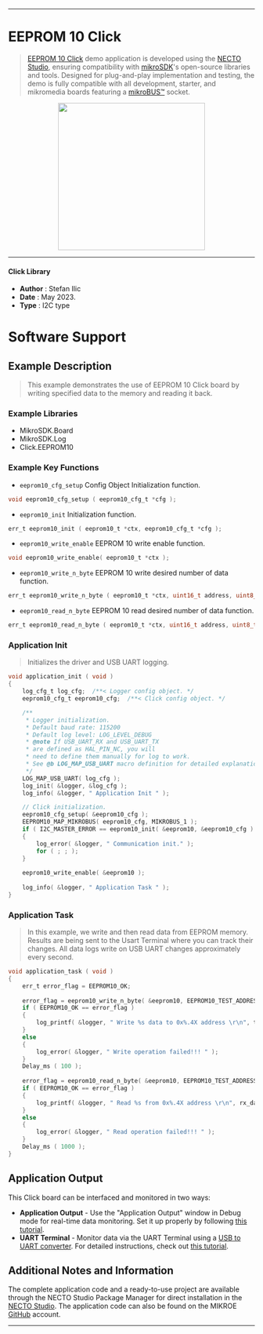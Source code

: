 
---
# EEPROM 10 Click

> [EEPROM 10 Click](https://www.mikroe.com/?pid_product=MIKROE-5735) demo application is developed using
the [NECTO Studio](https://www.mikroe.com/necto), ensuring compatibility with [mikroSDK](https://www.mikroe.com/mikrosdk)'s
open-source libraries and tools. Designed for plug-and-play implementation and testing, the demo is fully compatible with
all development, starter, and mikromedia boards featuring a [mikroBUS&trade;](https://www.mikroe.com/mikrobus) socket.

<p align="center">
  <img src="https://www.mikroe.com/?pid_product=MIKROE-5735&image=1" height=300px>
</p>

---

#### Click Library

- **Author**        : Stefan Ilic
- **Date**          : May 2023.
- **Type**          : I2C type

# Software Support

## Example Description

> This example demonstrates the use of EEPROM 10 Click board by writing specified data to
  the memory and reading it back.

### Example Libraries

- MikroSDK.Board
- MikroSDK.Log
- Click.EEPROM10

### Example Key Functions

- `eeprom10_cfg_setup` Config Object Initialization function.
```c
void eeprom10_cfg_setup ( eeprom10_cfg_t *cfg );
```

- `eeprom10_init` Initialization function.
```c
err_t eeprom10_init ( eeprom10_t *ctx, eeprom10_cfg_t *cfg );
```

- `eeprom10_write_enable` EEPROM 10 write enable function.
```c
void eeprom10_write_enable( eeprom10_t *ctx );
```

- `eeprom10_write_n_byte` EEPROM 10 write desired number of data function.
```c
err_t eeprom10_write_n_byte ( eeprom10_t *ctx, uint16_t address, uint8_t *data_in, uint8_t len );
```

- `eeprom10_read_n_byte` EEPROM 10 read desired number of data function.
```c
err_t eeprom10_read_n_byte ( eeprom10_t *ctx, uint16_t address, uint8_t *data_out, uint8_t len );
```

### Application Init

> Initializes the driver and USB UART logging.

```c
void application_init ( void ) 
{
    log_cfg_t log_cfg;  /**< Logger config object. */
    eeprom10_cfg_t eeprom10_cfg;  /**< Click config object. */

    /** 
     * Logger initialization.
     * Default baud rate: 115200
     * Default log level: LOG_LEVEL_DEBUG
     * @note If USB_UART_RX and USB_UART_TX 
     * are defined as HAL_PIN_NC, you will 
     * need to define them manually for log to work. 
     * See @b LOG_MAP_USB_UART macro definition for detailed explanation.
     */
    LOG_MAP_USB_UART( log_cfg );
    log_init( &logger, &log_cfg );
    log_info( &logger, " Application Init " );

    // Click initialization.
    eeprom10_cfg_setup( &eeprom10_cfg );
    EEPROM10_MAP_MIKROBUS( eeprom10_cfg, MIKROBUS_1 );
    if ( I2C_MASTER_ERROR == eeprom10_init( &eeprom10, &eeprom10_cfg ) ) 
    {
        log_error( &logger, " Communication init." );
        for ( ; ; );
    }
    
    eeprom10_write_enable( &eeprom10 );
    
    log_info( &logger, " Application Task " );
}
```

### Application Task

> In this example, we write and then read data from EEPROM memory.
  Results are being sent to the Usart Terminal where you can track their changes.
  All data logs write on USB UART changes approximately every second.

```c
void application_task ( void ) 
{
    err_t error_flag = EEPROM10_OK;
    
    error_flag = eeprom10_write_n_byte( &eeprom10, EEPROM10_TEST_ADDRESS, tx_data, 14 );
    if ( EEPROM10_OK == error_flag )
    {
        log_printf( &logger, " Write %s data to 0x%.4X address \r\n", tx_data, ( uint16_t ) EEPROM10_TEST_ADDRESS );
    }
    else
    {
        log_error( &logger, " Write operation failed!!! " );
    }
    Delay_ms ( 100 );
    
    error_flag = eeprom10_read_n_byte( &eeprom10, EEPROM10_TEST_ADDRESS, rx_data, 14 );
    if ( EEPROM10_OK == error_flag )
    {
        log_printf( &logger, " Read %s from 0x%.4X address \r\n", rx_data, ( uint16_t ) EEPROM10_TEST_ADDRESS );
    }
    else
    {
        log_error( &logger, " Read operation failed!!! " );
    }
    Delay_ms ( 1000 );
}
```

## Application Output

This Click board can be interfaced and monitored in two ways:
- **Application Output** - Use the "Application Output" window in Debug mode for real-time data monitoring.
Set it up properly by following [this tutorial](https://www.youtube.com/watch?v=ta5yyk1Woy4).
- **UART Terminal** - Monitor data via the UART Terminal using
a [USB to UART converter](https://www.mikroe.com/click/interface/usb?interface*=uart,uart). For detailed instructions,
check out [this tutorial](https://help.mikroe.com/necto/v2/Getting%20Started/Tools/UARTTerminalTool).

## Additional Notes and Information

The complete application code and a ready-to-use project are available through the NECTO Studio Package Manager for 
direct installation in the [NECTO Studio](https://www.mikroe.com/necto). The application code can also be found on
the MIKROE [GitHub](https://github.com/MikroElektronika/mikrosdk_click_v2) account.

---
